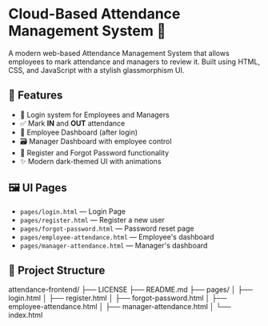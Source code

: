 # Cloud-Based Attendance Management System 🙌

A modern web-based Attendance Management System that allows employees to mark attendance and managers to review it. Built using HTML, CSS, and JavaScript with a stylish glassmorphism UI.

## 🚀 Features

- 🔐 Login system for Employees and Managers
- ✅ Mark **IN** and **OUT** attendance
- 🧑 Employee Dashboard (after login)
- 🗃️ Manager Dashboard with employee control
- 📝 Register and Forgot Password functionality
- ✨ Modern dark-themed UI with animations

## 🖼️ UI Pages

- `pages/login.html` — Login Page  
- `pages/register.html` — Register a new user  
- `pages/forgot-password.html` — Password reset page  
- `pages/employee-attendance.html` — Employee's dashboard  
- `pages/manager-attendance.html` — Manager's dashboard  

## 📁 Project Structure

attendance-frontend/
├── LICENSE
├── README.md
├── pages/
│ ├── login.html
│ ├── register.html
│ ├── forgot-password.html
│ ├── employee-attendance.html
│ ├── manager-attendance.html
│ └── index.html
